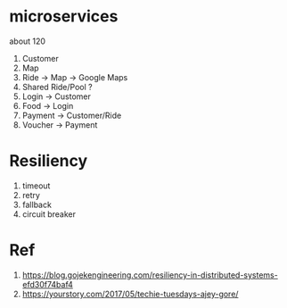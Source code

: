 
# microservices

about 120

1. Customer
2. Map
3. Ride -> Map -> Google Maps
4. Shared Ride/Pool ?
5. Login -> Customer
6. Food -> Login
7. Payment -> Customer/Ride
8. Voucher -> Payment

# Resiliency

1. timeout
2. retry
3. fallback
4. circuit breaker

# Ref
1. https://blog.gojekengineering.com/resiliency-in-distributed-systems-efd30f74baf4
2. https://yourstory.com/2017/05/techie-tuesdays-ajey-gore/


